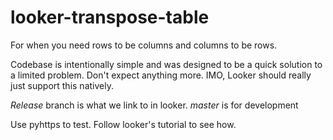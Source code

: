 # looker-transpose-table
For when you need rows to be columns and columns to be rows.

Codebase is intentionally simple and was designed to be a quick solution to a limited problem. Don't expect anything more. IMO, Looker should really just support this natively.

*Release* branch is what we link to in looker.
*master* is for development

Use pyhttps to test. Follow looker's tutorial to see how.


